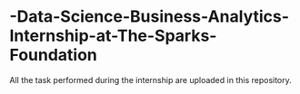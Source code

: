 # -Data-Science-Business-Analytics-Internship-at-The-Sparks-Foundation
All the task performed during the internship are uploaded in this repository.
